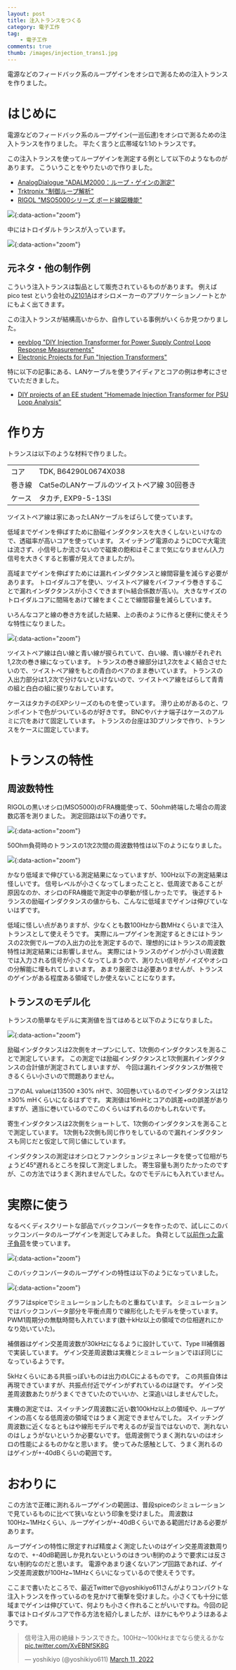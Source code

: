 ```yaml
---
layout: post
title: 注入トランスをつくる
category: 電子工作
tag:
    - 電子工作
comments: true
thumb: /images/injection_trans1.jpg
---
```

電源などのフィードバック系のループゲインをオシロで測るための注入トランスを作りました。



# はじめに
電源などのフィードバック系のループゲイン(一巡伝達)をオシロで測るための注入トランスを作りました。
平たく言うと広帯域な1:1のトランスです。

この注入トランスを使ってループゲインを測定する例として以下のようなものがあります。
こういうことをやりたいので作りました。

* [AnalogDialogue "ADALM2000：ループ・ゲインの測定"](https://www.analog.com/jp/analog-dialogue/studentzone/studentzone-july-2019.html)
* [Trktronix "制御ループ解析"](https://www.tek.com/ja/solutions/application/control-loop-analysis)
* [RIGOL "MSO5000シリーズ ボード線図機能"](https://jp.rigol.com/NEWS/news/50.html)


![](/images/injection_trans1.jpg){:data-action="zoom"}

中にはトロイダルトランスが入っています。

![](/images/injection_trans2.jpg){:data-action="zoom"}

## 元ネタ・他の制作例

こういう注入トランスは製品として販売されているものがあります。
例えばpico test という会社の[J2101A](https://www.picotest.com/products_J2101A.html)はオシロメーカーのアプリケーションノートとかにもよく出てきます。

この注入トランスが結構高いからか、自作している事例がいくらか見つかりました。

* [eevblog "DIY Injection Transformer for Power Supply Control Loop Response Measurements"](https://www.eevblog.com/forum/projects/diy-injection-transformer-for-power-supply-control-loop-response-measurements/)  
* [Electronic Projects for Fun "Injection Transformers"](https://electronicprojectsforfun.wordpress.com/injection-transformers/)

特に以下の記事にある、LANケーブルを使うアイディアとコアの例は参考にさせていただきました。

* [DIY projects of an EE student "Homemade Injection Transformer for PSU Loop Analysis"](https://adilmalikn.wordpress.com/2019/07/07/homemade-inject-transformer-for-psu-loop-analysis/)


# 作り方

トランスは以下のような材料で作りました。

<table>
<tr>
    <td>コア</td>
    <td>TDK, B64290L0674X038</td>
</tr>
<tr>
    <td>巻き線</td>
    <td>Cat5eのLANケーブルのツイストペア線 30回巻き</td>
</tr>
<tr>
    <td>ケース</td>
    <td>タカチ, EXP9-5-13SI</td>
</tr>
</table>

ツイストペア線は家にあったLANケーブルをばらして使っています。

低域までゲインを伸ばすために励磁インダクタンスを大きくしないといけなので、透磁率が高いコアを使っています。
スイッチング電源のようにDCで大電流は流さず、小信号しか流さないので磁束の飽和はそこまで気になりません(入力信号を大きくすると影響が見えてきましたが)。

高域までゲインを伸ばすためには漏れインダクタンスと線間容量を減らす必要があります。
トロイダルコアを使い、ツイストペア線をバイファイラ巻きすることで漏れインダクタンスが小さくできます(≒結合係数が高い)。
大きなサイズのトロイダルコアに間隔をあけて線をまくことで線間容量を減らしています。

いろんなコアと線の巻き方を試した結果、上の表のように作ると便利に使えそうな特性になりました。

![](/images/injection_trans3.jpg){:data-action="zoom"}


ツイストペア線は白い線と青い線が捩られていて、白い線、青い線がそれぞれ1,2次の巻き線になっています。
トランスの巻き線部分は1,2次をよく結合させたいので、ツイストペア線をもとの青白のペアのまま巻いています。
トランスの入出力部分は1,2次で分けないといけないので、ツイストペア線をばらして青青の組と白白の組に捩りなおしています。


ケースはタカチのEXPシリーズのものを使っています。
滑り止めがあるのと、ワンポイントで色がついているのが好きです。
BNCやバナナ端子はケースのアルミに穴をあけて固定しています。
トランスの台座は3Dプリンタで作り、トランスをケースに固定しています。

# トランスの特性

## 周波数特性

RIGOLの黒いオシロ(MSO5000)のFRA機能使って、50ohm終端した場合の周波数応答を測りました。
測定回路は以下の通りです。

![](/images/injection_trans_char_measure.svg){:data-action="zoom"}

50Ohm負荷時のトランスの1次2次間の周波数特性は以下のようになりました。

![](/images/injection_trans_char.svg){:data-action="zoom"}

かなり低域まで伸びている測定結果になっていますが、100Hz以下の測定結果は怪しいです。
信号レベルが小さくなってしまったことと、低周波であることが原因なのか、オシロのFRA機能で測定中の挙動が怪しかったです。
後述するトランスの励磁インダクタンスの値からも、こんなに低域までゲインは伸びていないはずです。

低域に怪しい点がありますが、少なくとも数100Hzから数MHzくらいまで注入トランスとして使えそうです。
実際にループゲインを測定するときにはトランスの2次側でループの入出力の比を測定するので、理想的にはトランスの周波数特性は測定結果には影響しません。
実際にはトランスのゲインが小さい周波数では入力される信号が小さくなってしまうので、測りたい信号がノイズやオシロの分解能に埋もれてしまいます。
あまり厳密さは必要ありませんが、トランスのゲインがある程度ある領域でしか使えないことになります。

## トランスのモデル化

トランスの簡単なモデルに実測値を当てはめると以下のようになりました。

![](/images/injection_trans_model.svg){:data-action="zoom"}

励磁インダクタンスは2次側をオープンにして、1次側のインダクタンスを測ることで測定しています。
この測定では励磁インダクタンスと1次側漏れインダクタンスの合計値が測定されてしまいますが、
今回は漏れインダクタンスが無視できるくらい小さいので問題ありません。

コアのAL valueは13500 ±30% nHで、30回巻いているのでインダクタンスは12 ±30% mHくらいになるはずです。
実測値は16mHとコアの誤差+αの誤差がありますが、適当に巻いているのでこのくらいはずれるのかもしれないです。

寄生インダクタンスは2次側をショートして、1次側のインダクタンスを測ることで測定しています。
1次側も2次側も同じ作りをしているので漏れインダクタンスも同じだと仮定して同じ値にしています。

インダクタンスの測定はオシロとファンクションジェネレータを使って位相がちょうど45°遅れるところを探して測定しました。
寄生容量も測りたかったのですが、この方法ではうまく測れませんでした。なのでモデルにも入れていません。

# 実際に使う

なるべくディスクリートな部品でバックコンバータを作ったので、試しにこのバックコンバータのループゲインを測定してみました。
負荷として[以前作った電子負荷](/posts/2021-11-13-eload/)を使っています。

![](/images/injection_trans_dcdc.jpg){:data-action="zoom"}

このバックコンバータのループゲインの特性は以下のようになっていました。

![](/images/injection_trans_dcdc_measure.svg){:data-action="zoom"}

グラフはspiceでシミュレーションしたものと重ねています。
シミュレーションではバックコンバータ部分を平衡点周りで線形化したモデルを使っています。
PWM1周期分の無駄時間も入れています(数十kHz以上の領域での位相遅れにかなり効いていた)。

補償器はゲイン交差周波数が30kHzになるように設計していて、Type III補償器で実装しています。
ゲイン交差周波数は実機とシミュレーションでほぼ同じになっているようです。

5kHzくらいにある共振っぽいものは出力のLCによるものです。
この共振自体は再現できていますが、共振点付近でゲインがずれているのは謎です。
ゲイン交差周波数あたりがうまくできていたのでいいか、と深追いはしませんでした。

実機の測定では、スイッチング周波数に近い数100kHz以上の領域や、ループゲインの高くなる低周波の領域ではうまく測定できませんでした。
スイッチング周波数に近くなるともはや線形モデルで考えるのが妥当ではないので、測れないのはしょうがないというか必要ないです。
低周波側でうまく測れないのはオシロの性能によるものかなと思います。
使ってみた感触として、うまく測れるのはゲインが+-40dBくらいの範囲です。


# おわりに

この方法で正確に測れるループゲインの範囲は、普段spiceのシミュレーションで見ているものに比べて狭いなという印象を受けました。
周波数は100Hz~1MHzくらい、ループゲインが+-40dBくらいである範囲だけある必要があります。

ループゲインの特性に限定すれば精度よく測定したいのはゲイン交差周波数周りなので、+-40dB範囲しか見れないというのはきつい制約のようで要求には反さない制約なのだと思います。
電源やあまり速くないアンプ回路であれば、ゲイン交差周波数が100Hz~1MHzくらいになっているので使えそうです。

ここまで書いたところで、最近Twitterで@yoshikiyo611さんがよりコンパクトな注入トランスを作っているのを見かけて衝撃を受けました。小さくても十分に低域までゲインは伸びていて、何よりも小さく作れることがいいですね。今回の記事ではトロイダルコアで作る方法を紹介しましたが、ほかにもやりようはあるようです。

<blockquote class="twitter-tweet"><p lang="ja" dir="ltr">信号注入用の絶縁トランスできた。100Hz～100kHzまでなら使えるかな <a href="https://t.co/XvEBNfSK8G">pic.twitter.com/XvEBNfSK8G</a></p>&mdash; yoshikiyo (@yoshikiyo611) <a href="https://twitter.com/yoshikiyo611/status/1502336072386510848?ref_src=twsrc%5Etfw">March 11, 2022</a></blockquote> <script async src="https://platform.twitter.com/widgets.js" charset="utf-8"></script>

